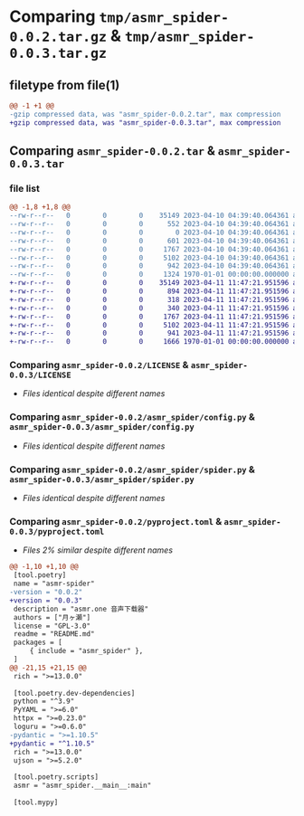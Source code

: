# Comparing `tmp/asmr_spider-0.0.2.tar.gz` & `tmp/asmr_spider-0.0.3.tar.gz`

## filetype from file(1)

```diff
@@ -1 +1 @@
-gzip compressed data, was "asmr_spider-0.0.2.tar", max compression
+gzip compressed data, was "asmr_spider-0.0.3.tar", max compression
```

## Comparing `asmr_spider-0.0.2.tar` & `asmr_spider-0.0.3.tar`

### file list

```diff
@@ -1,8 +1,8 @@
--rw-r--r--   0        0        0    35149 2023-04-10 04:39:40.064361 asmr_spider-0.0.2/LICENSE
--rw-r--r--   0        0        0      552 2023-04-10 04:39:40.064361 asmr_spider-0.0.2/README.md
--rw-r--r--   0        0        0        0 2023-04-10 04:39:40.064361 asmr_spider-0.0.2/asmr_spider/__init__.py
--rw-r--r--   0        0        0      601 2023-04-10 04:39:40.064361 asmr_spider-0.0.2/asmr_spider/__main__.py
--rw-r--r--   0        0        0     1767 2023-04-10 04:39:40.064361 asmr_spider-0.0.2/asmr_spider/config.py
--rw-r--r--   0        0        0     5102 2023-04-10 04:39:40.064361 asmr_spider-0.0.2/asmr_spider/spider.py
--rw-r--r--   0        0        0      942 2023-04-10 04:39:40.064361 asmr_spider-0.0.2/pyproject.toml
--rw-r--r--   0        0        0     1324 1970-01-01 00:00:00.000000 asmr_spider-0.0.2/PKG-INFO
+-rw-r--r--   0        0        0    35149 2023-04-11 11:47:21.951596 asmr_spider-0.0.3/LICENSE
+-rw-r--r--   0        0        0      894 2023-04-11 11:47:21.951596 asmr_spider-0.0.3/README.md
+-rw-r--r--   0        0        0      318 2023-04-11 11:47:21.951596 asmr_spider-0.0.3/asmr_spider/__init__.py
+-rw-r--r--   0        0        0      340 2023-04-11 11:47:21.951596 asmr_spider-0.0.3/asmr_spider/__main__.py
+-rw-r--r--   0        0        0     1767 2023-04-11 11:47:21.951596 asmr_spider-0.0.3/asmr_spider/config.py
+-rw-r--r--   0        0        0     5102 2023-04-11 11:47:21.951596 asmr_spider-0.0.3/asmr_spider/spider.py
+-rw-r--r--   0        0        0      941 2023-04-11 11:47:21.951596 asmr_spider-0.0.3/pyproject.toml
+-rw-r--r--   0        0        0     1666 1970-01-01 00:00:00.000000 asmr_spider-0.0.3/PKG-INFO
```

### Comparing `asmr_spider-0.0.2/LICENSE` & `asmr_spider-0.0.3/LICENSE`

 * *Files identical despite different names*

### Comparing `asmr_spider-0.0.2/asmr_spider/config.py` & `asmr_spider-0.0.3/asmr_spider/config.py`

 * *Files identical despite different names*

### Comparing `asmr_spider-0.0.2/asmr_spider/spider.py` & `asmr_spider-0.0.3/asmr_spider/spider.py`

 * *Files identical despite different names*

### Comparing `asmr_spider-0.0.2/pyproject.toml` & `asmr_spider-0.0.3/pyproject.toml`

 * *Files 2% similar despite different names*

```diff
@@ -1,10 +1,10 @@
 [tool.poetry]
 name = "asmr-spider"
-version = "0.0.2"
+version = "0.0.3"
 description = "asmr.one 音声下载器"
 authors = ["月ヶ瀬"]
 license = "GPL-3.0"
 readme = "README.md"
 packages = [
     { include = "asmr_spider" },
 ]
@@ -21,15 +21,15 @@
 rich = ">=13.0.0"
 
 [tool.poetry.dev-dependencies]
 python = "^3.9"
 PyYAML = ">=6.0"
 httpx = ">=0.23.0"
 loguru = ">=0.6.0"
-pydantic = ">=1.10.5"
+pydantic = "^1.10.5"
 rich = ">=13.0.0"
 ujson = ">=5.2.0"
 
 [tool.poetry.scripts]
 asmr = "asmr_spider.__main__:main"
 
 [tool.mypy]
```

